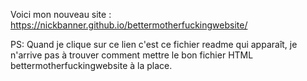 Voici mon nouveau site : https://nickbanner.github.io/bettermotherfuckingwebsite/

PS: Quand je clique sur ce lien c'est ce fichier readme qui apparaît, je n'arrive pas à trouver comment mettre le bon fichier HTML bettermotherfuckingwebsite à la place.
